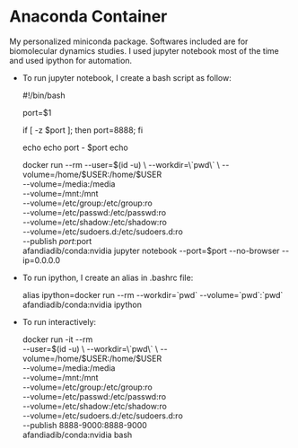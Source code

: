 # Anaconda Container

My personalized miniconda package. Softwares included are for biomolecular dynamics studies. I used jupyter notebook most of the time and used ipython for automation.

- To run jupyter notebook, I create a bash script as follow:

    #!/bin/bash

    port=$1

    if [ -z $port ]; then port=8888; fi

    echo
    echo port - $port
    echo

    docker run --rm --user=$(id -u) \
               --workdir=\`pwd\` \
               --volume=/home/$USER:/home/$USER \
               --volume=/media:/media \
               --volume=/mnt:/mnt \
               --volume=/etc/group:/etc/group:ro \
               --volume=/etc/passwd:/etc/passwd:ro \
               --volume=/etc/shadow:/etc/shadow:ro \
               --volume=/etc/sudoers.d:/etc/sudoers.d:ro \
               --publish $port:$port \
               afandiadib/conda:nvidia jupyter notebook --port=$port --no-browser --ip=0.0.0.0

- To run ipython, I create an alias in .bashrc file:

    alias ipython=docker run --rm --workdir=\`pwd\` --volume=\`pwd\`:\`pwd\` afandiadib/conda:nvidia ipython

- To run interactively:

    docker run -it --rm \
               --user=$(id -u) \
               --workdir=\`pwd\` \
               --volume=/home/$USER:/home/$USER \
               --volume=/media:/media \
               --volume=/mnt:/mnt \
               --volume=/etc/group:/etc/group:ro \
               --volume=/etc/passwd:/etc/passwd:ro \
               --volume=/etc/shadow:/etc/shadow:ro \
               --volume=/etc/sudoers.d:/etc/sudoers.d:ro \
               --publish 8888-9000:8888-9000 \
               afandiadib/conda:nvidia bash
